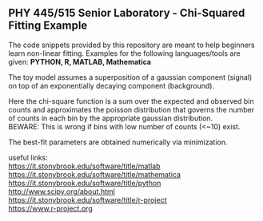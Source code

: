 ## PHY 445/515 Senior Laboratory - Chi-Squared Fitting Example

The code snippets provided by this repository are meant to help beginners learn non-linear fitting.
Examples for the following languages/tools are given: __PYTHON, R, MATLAB, Mathematica__

The toy model assumes a superposition of a gaussian component (signal) on top of an exponentially decaying component (background).

Here the chi-square function is a sum over the expected and observed bin counts and approximates the poisson distribution that governs the number of counts in each bin by the appropriate gaussian distribution.<br>
BEWARE: This is wrong if bins with low number of counts (<~10) exist. 

The best-fit parameters are obtained numerically via minimization. 

useful links: <br>
https://it.stonybrook.edu/software/title/matlab <br>
https://it.stonybrook.edu/software/title/mathematica <br>
https://it.stonybrook.edu/software/title/python <br>
http://www.scipy.org/about.html <br>
https://it.stonybrook.edu/software/title/r-project <br>
https://www.r-project.org <br>




